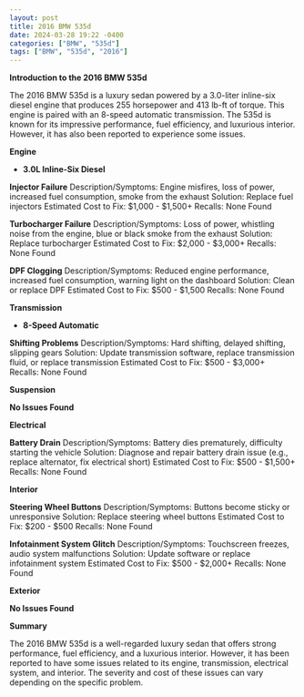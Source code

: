 ```yaml
---
layout: post
title: 2016 BMW 535d
date: 2024-03-28 19:22 -0400
categories: ["BMW", "535d"]
tags: ["BMW", "535d", "2016"]
---
```

**Introduction to the 2016 BMW 535d**

The 2016 BMW 535d is a luxury sedan powered by a 3.0-liter inline-six diesel engine that produces 255 horsepower and 413 lb-ft of torque. This engine is paired with an 8-speed automatic transmission. The 535d is known for its impressive performance, fuel efficiency, and luxurious interior. However, it has also been reported to experience some issues.

**Engine**

* **3.0L Inline-Six Diesel**

**Injector Failure**
Description/Symptoms: Engine misfires, loss of power, increased fuel consumption, smoke from the exhaust
Solution: Replace fuel injectors
Estimated Cost to Fix: $1,000 - $1,500+
Recalls: None Found

**Turbocharger Failure**
Description/Symptoms: Loss of power, whistling noise from the engine, blue or black smoke from the exhaust
Solution: Replace turbocharger
Estimated Cost to Fix: $2,000 - $3,000+
Recalls: None Found

**DPF Clogging**
Description/Symptoms: Reduced engine performance, increased fuel consumption, warning light on the dashboard
Solution: Clean or replace DPF
Estimated Cost to Fix: $500 - $1,500
Recalls: None Found

**Transmission**

* **8-Speed Automatic**

**Shifting Problems**
Description/Symptoms: Hard shifting, delayed shifting, slipping gears
Solution: Update transmission software, replace transmission fluid, or replace transmission
Estimated Cost to Fix: $500 - $3,000+
Recalls: None Found

**Suspension**

**No Issues Found**

**Electrical**

**Battery Drain**
Description/Symptoms: Battery dies prematurely, difficulty starting the vehicle
Solution: Diagnose and repair battery drain issue (e.g., replace alternator, fix electrical short)
Estimated Cost to Fix: $500 - $1,500+
Recalls: None Found

**Interior**

**Steering Wheel Buttons**
Description/Symptoms: Buttons become sticky or unresponsive
Solution: Replace steering wheel buttons
Estimated Cost to Fix: $200 - $500
Recalls: None Found

**Infotainment System Glitch**
Description/Symptoms: Touchscreen freezes, audio system malfunctions
Solution: Update software or replace infotainment system
Estimated Cost to Fix: $500 - $2,000+
Recalls: None Found

**Exterior**

**No Issues Found**

**Summary**

The 2016 BMW 535d is a well-regarded luxury sedan that offers strong performance, fuel efficiency, and a luxurious interior. However, it has been reported to have some issues related to its engine, transmission, electrical system, and interior. The severity and cost of these issues can vary depending on the specific problem.
